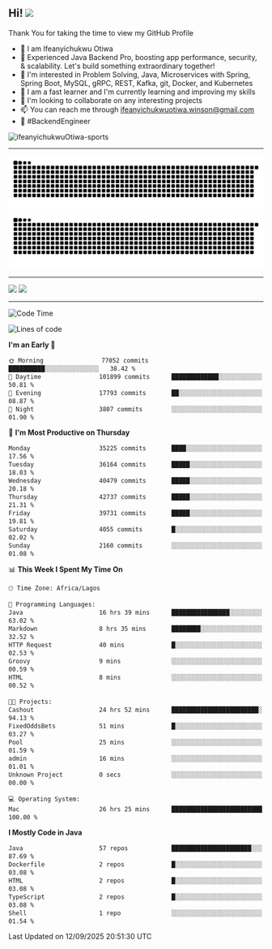 <!-- BLOG-POST-LIST:START --><!-- BLOG-POST-LIST:END -->

## Hi! <img src="https://media.giphy.com/media/hvRJCLFzcasrR4ia7z/giphy.gif" width="4%"> 

Thank You for taking the time to view my GitHub Profile

- 👋 I am Ifeanyichukwu Otiwa
- 🚀 Experienced Java Backend Pro, boosting app performance, security, & scalability. Let's build something extraordinary together!
- 👀 I'm interested in Problem Solving, Java, Microservices with Spring, Spring Boot, MySQL, gRPC, REST, Kafka, git, Docker, and Kubernetes
- 🌱 I am a fast learner and I'm currently learning and improving my skills
- 💞️ I'm looking to collaborate on any interesting projects
- 📫 You can reach me through ifeanyichukwuotiwa.winson@gmail.com
- 🚀 #BackendEngineer

<p align="left" marginTop="10px"> <img src="https://komarev.com/ghpvc/?username=ifeanyichukwuOtiwa-sports&label=Profile%20views&color=0e75b6&style=for-the-badge" alt="ifeanyichukwuOtiwa-sports" /> </p>

***

<!--🐍📈SNAKEGRAPH / 🌐WEBSITE: https://github.com/Platane/snk -->
![github contribution grid snake animation](https://raw.githubusercontent.com/ifeanyichukwuOtiwa-sports/ifeanyichukwuOtiwa-sports/output/github-contribution-grid-snake-dark.svg#gh-dark-mode-only)![github contribution grid snake animation](https://raw.githubusercontent.com/ifeanyichukwuOtiwa-sports/ifeanyichukwuOtiwa-sports/output/github-contribution-grid-snake.svg#gh-light-mode-only)

***

<p float="left">
  <img float="left" src="https://github-readme-stats.vercel.app/api?username=ifeanyichukwuOtiwa-sports&count_private=true&include_all_commits=true&theme=react&show_icons=true" />
  <img float="right" src="https://github-readme-stats.vercel.app/api/top-langs/?username=ifeanyichukwuOtiwa-sports&layout=compact&show_icons=true&theme=react" /> 
</p>

***



<!--START_SECTION:waka-->
![Code Time](http://img.shields.io/badge/Code%20Time-4%2C198%20hrs%2044%20mins-blue)

![Lines of code](https://img.shields.io/badge/From%20Hello%20World%20I%27ve%20Written-58.2%20million%20lines%20of%20code-blue)

**I'm an Early 🐤** 

```text
🌞 Morning                77052 commits       ██████████░░░░░░░░░░░░░░░   38.42 % 
🌆 Daytime                101899 commits      █████████████░░░░░░░░░░░░   50.81 % 
🌃 Evening                17793 commits       ██░░░░░░░░░░░░░░░░░░░░░░░   08.87 % 
🌙 Night                  3807 commits        ░░░░░░░░░░░░░░░░░░░░░░░░░   01.90 % 
```
📅 **I'm Most Productive on Thursday** 

```text
Monday                   35225 commits       ████░░░░░░░░░░░░░░░░░░░░░   17.56 % 
Tuesday                  36164 commits       █████░░░░░░░░░░░░░░░░░░░░   18.03 % 
Wednesday                40479 commits       █████░░░░░░░░░░░░░░░░░░░░   20.18 % 
Thursday                 42737 commits       █████░░░░░░░░░░░░░░░░░░░░   21.31 % 
Friday                   39731 commits       █████░░░░░░░░░░░░░░░░░░░░   19.81 % 
Saturday                 4055 commits        █░░░░░░░░░░░░░░░░░░░░░░░░   02.02 % 
Sunday                   2160 commits        ░░░░░░░░░░░░░░░░░░░░░░░░░   01.08 % 
```


📊 **This Week I Spent My Time On** 

```text
🕑︎ Time Zone: Africa/Lagos

💬 Programming Languages: 
Java                     16 hrs 39 mins      ████████████████░░░░░░░░░   63.02 % 
Markdown                 8 hrs 35 mins       ████████░░░░░░░░░░░░░░░░░   32.52 % 
HTTP Request             40 mins             █░░░░░░░░░░░░░░░░░░░░░░░░   02.53 % 
Groovy                   9 mins              ░░░░░░░░░░░░░░░░░░░░░░░░░   00.59 % 
HTML                     8 mins              ░░░░░░░░░░░░░░░░░░░░░░░░░   00.52 % 

🐱‍💻 Projects: 
Cashout                  24 hrs 52 mins      ████████████████████████░   94.13 % 
FixedOddsBets            51 mins             █░░░░░░░░░░░░░░░░░░░░░░░░   03.27 % 
Pool                     25 mins             ░░░░░░░░░░░░░░░░░░░░░░░░░   01.59 % 
admin                    16 mins             ░░░░░░░░░░░░░░░░░░░░░░░░░   01.01 % 
Unknown Project          0 secs              ░░░░░░░░░░░░░░░░░░░░░░░░░   00.00 % 

💻 Operating System: 
Mac                      26 hrs 25 mins      █████████████████████████   100.00 % 
```

**I Mostly Code in Java** 

```text
Java                     57 repos            ██████████████████████░░░   87.69 % 
Dockerfile               2 repos             █░░░░░░░░░░░░░░░░░░░░░░░░   03.08 % 
HTML                     2 repos             █░░░░░░░░░░░░░░░░░░░░░░░░   03.08 % 
TypeScript               2 repos             █░░░░░░░░░░░░░░░░░░░░░░░░   03.08 % 
Shell                    1 repo              ░░░░░░░░░░░░░░░░░░░░░░░░░   01.54 % 
```




 Last Updated on 12/09/2025 20:51:30 UTC
<!--END_SECTION:waka-->

<!--
<p align="center">
![trophy](https://github-profile-trophy.vercel.app/?username=ifeanyichukwuOtiwa-sports&theme=onedark) (https://github.com/ryo-ma/github-profile-trophy)
</p>
-->

<!---
ifeanyi-otiwa/ifeanyi-otiwa is a ✨ special ✨ repository because its `README.md` (this file) appears on your GitHub profile.
You can click the Preview link to take a look at your changes.
--->
